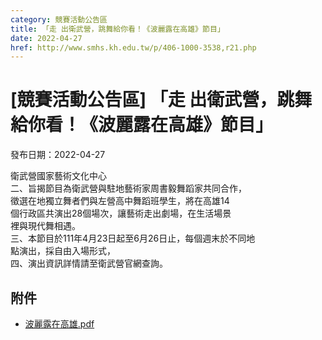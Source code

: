 ```yaml
---
category: 競賽活動公告區
title: 「走 出衛武營，跳舞給你看！《波麗露在高雄》節目」
date: 2022-04-27
href: http://www.smhs.kh.edu.tw/p/406-1000-3538,r21.php
---
```


# [競賽活動公告區] 「走 出衛武營，跳舞給你看！《波麗露在高雄》節目」

發布日期：2022-04-27

衛武營國家藝術文化中心  
二、旨揭節目為衛武營與駐地藝術家周書毅舞蹈家共同合作，  
徵選在地獨立舞者們與左營高中舞蹈班學生，將在高雄14  
個行政區共演出28個場次，讓藝術走出劇場，在生活場景  
裡與現代舞相遇。  
三、本節目於111年4月23日起至6月26日止，每個週末於不同地  
點演出，採自由入場形式，  
四、演出資訊詳情請至衛武營官網查詢。

## 附件

- [波麗露在高雄.pdf](https://www.smhs.kh.edu.tw/var/file/0/1000/attach/46/pta_3307_6195558_45634.pdf)
